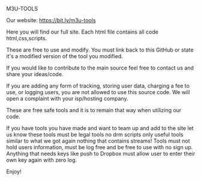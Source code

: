 M3U-TOOLS

Our website: https://bit.ly/m3u-tools

Here you will find our full site. Each html file contains all code html,css,scripts.

These are free to use and modify. You must link back to this GitHub or state it's a modified version of the tool you modified.

If you would like to contribute to the main source feel free to contact us and share your ideas/code.

If you are adding any form of tracking, storing user data, charging a fee to use, or logging users, you are not allowed to use this source code. We will open a complaint with your isp/hosting company.

These are free safe tools and it is to remain that way when utilizing our code.

If you have tools you have made and want to team up and add to the site let us know these tools must be legal tools no drm scripts only useful tools similar to what we got again nothing that contains streams! Tools must not hold users information, must be log free and be free to use with no sign up. Anything that needs keys like push to Dropbox must allow user to enter their own key again with zero log.

Enjoy!

